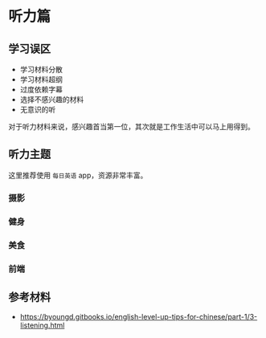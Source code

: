 # 听力篇

## 学习误区

- 学习材料分散
- 学习材料超纲
- 过度依赖字幕
- 选择不感兴趣的材料
- 无意识的听

对于听力材料来说，感兴趣首当第一位，其次就是工作生活中可以马上用得到。

## 听力主题

这里推荐使用 `每日英语` app，资源非常丰富。

### 摄影

### 健身

### 美食

### 前端

## 参考材料

- https://byoungd.gitbooks.io/english-level-up-tips-for-chinese/part-1/3-listening.html
